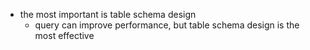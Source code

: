 - the most important is table schema design
  - query can improve performance, but table schema design is the most effective
